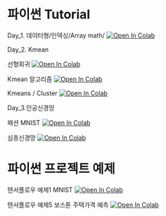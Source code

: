 
# 파이썬 Tutorial

Day_1. 
  데이터형/인덱싱/Array math/   [![Open In Colab](https://colab.research.google.com/assets/colab-badge.svg)](https://colab.research.google.com/drive/1VYoq-z3P-XSi8ImsTP3-z7LNMsFniaTg#scrollTo=o0mqaUUxL6rj)

Day_2. Kmean

  선형회귀 [![Open In Colab](https://colab.research.google.com/assets/colab-badge.svg)](https://colab.research.google.com/drive/1hQtkRyOpeO64FkDe9T4WJbTnICosCMkL#scrollTo=HhWInkOKqg6s)

  Kmean 알고리즘 [![Open In Colab](https://colab.research.google.com/assets/colab-badge.svg)](https://colab.research.google.com/drive/1Tc_7nQEojOL_IrJxxyIyb86UQB0Q4qdX)

  Kmeans / Cluster [![Open In Colab](https://colab.research.google.com/assets/colab-badge.svg)](https://colab.research.google.com/drive/1Tc_7nQEojOL_IrJxxyIyb86UQB0Q4qdX)

Day_3.인공신경망

  패션 MNIST [![Open In Colab](https://colab.research.google.com/assets/colab-badge.svg)](https://colab.research.google.com/drive/10eGfEimqrShRZyjswsu5DTrameJWJd1O#scrollTo=JOGiXlUF0Ti0)

  심층신경망
[![Open In Colab](https://colab.research.google.com/assets/colab-badge.svg)](https://colab.research.google.com/drive/1MIDYqRvYsFMJGVv0yb-M5D1uq-9HIbzW)



# 파이썬 프로젝트 예제

텐서플로우 예제1 MNIST    [![Open In Colab](https://colab.research.google.com/assets/colab-badge.svg)](https://colab.research.google.com/drive/1hpjLhKoCAgXgf-M6oV6caNTpkFQ_HftW)



텐서플로우 예제5 보스톤 주택가격 예측  [![Open In Colab](https://colab.research.google.com/assets/colab-badge.svg)](https://colab.research.google.com/drive/1dLDNWcHmflJzk-PEUjXxHpZ4knvLFhCi)




